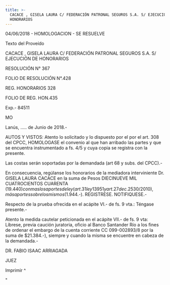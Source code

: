 ```yaml
---
title: >-
  CACACE , GISELA LAURA C/ FEDERACIÓN PATRONAL SEGUROS S.A. S/ EJECUCIÓN DE
  HONORARIOS
---
```

04/06/2018 - HOMOLOGACION - SE RESUELVE

Texto del Proveído 

CACACE , GISELA LAURA C/ FEDERACIÓN PATRONAL SEGUROS S.A. S/ EJECUCIÓN DE HONORARIOS

 

RESOLUCIÓN N° 367

 

FOLIO DE RESOLUCIÓN N°.428

 

REG. HONORARIOS 328

 

FOLIO DE REG. HON.435

Exp.- 84511

 

MO

Lanús, ..... de Junio de 2018.-

AUTOS Y VISTOS: Atento lo solicitado y lo dispuesto por el por el art. 308 del CPCC, HOMOLOGASE el convenio al que han arribado las partes y que se encuentra instrumentado a fs. 4/5 y cuya copia se registra con la presente.

Las costas serán soportadas por la demandada (art 68 y subs. del CPCC).-

En consecuencia, regúlanse los honorarios de la mediadora interviniente Dr. GISELA LAURA CACACE en la suma de Pesos DIECINUEVE MIL CUATROCIENTOS CUARENTA ($19.440) con mas los aportes de ley (art. 31 ley 13951 y art. 27 dec. 2530/2010), más aportes sobre los mismos ($1.944.-). REGISTRESE. NOTIFIQUESE.-

Respecto de la prueba ofrecida en el acápite VI.- de fs. 9 vta.: Téngase presente.-

Atento la medida cautelar peticionada en el acápite VII.- de fs. 9 vta: Líbrese, previa caución juratoria, oficio al Banco Santander Río a los fines de ordenar el embargo de la cuenta corriente CC 099-002893/8 por la suma de $21.384.-), siempre y cuando la misma se encuentre en cabeza de la demandada.-

 

 

 

DR. FABIO ISAAC ARRIAGADA

JUEZ

Imprimir ^

"
